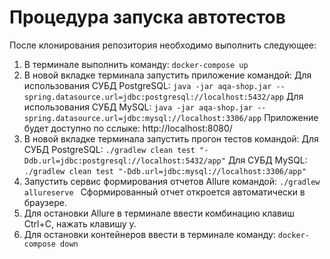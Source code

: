 # Процедура запуска автотестов

После клонирования репозитория необходимо выполнить следующее:
1. В терминале выполнить команду:
`docker-compose up`
2. В новой вкладке терминала запустить приложение командой:
Для использования СУБД PostgreSQL:
`java -jar aqa-shop.jar --spring.datasource.url=jdbc:postgresql://localhost:5432/app`
Для использования СУБД MySQL:
`java -jar aqa-shop.jar --spring.datasource.url=jdbc:mysql://localhost:3306/app`
Приложение будет доступно по сслыке: http://localhost:8080/
3. В новой вкладке терминала запустить прогон тестов командой:
Для СУБД PostgreSQL:
`./gradlew clean test "-Ddb.url=jdbc:postgresql://localhost:5432/app"`
Для СУБД MySQL:
`./gradlew clean test "-Ddb.url=jdbc:mysql://localhost:3306/app"`
4. Запустить сервис формирования отчетов Allure командой:
`./gradlew allureserve `
Сформированный отчет откроется автоматически в браузере.
5. Для остановки Allure в терминале ввести комбинацию клавиш Ctrl+C, нажать клавишу y.
6. Для остановки контейнеров ввести в терминале команду:
`docker-compose down`